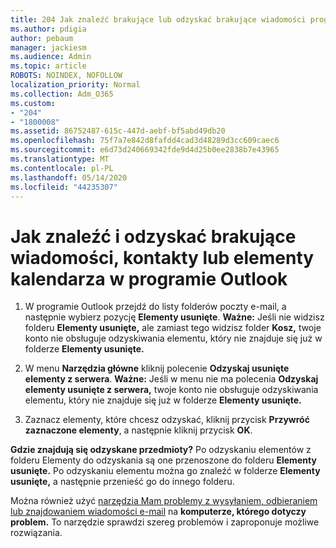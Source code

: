 ```yaml
---
title: 204 Jak znaleźć brakujące lub odzyskać brakujące wiadomości programu Outlook, kalendarz lub kontakty
ms.author: pdigia
author: pebaum
manager: jackiesm
ms.audience: Admin
ms.topic: article
ROBOTS: NOINDEX, NOFOLLOW
localization_priority: Normal
ms.collection: Adm_O365
ms.custom:
- "204"
- "1800008"
ms.assetid: 86752487-615c-447d-aebf-bf5abd49db20
ms.openlocfilehash: 75f7a7e842d8fafdd4cad3d48289d3cc609caec6
ms.sourcegitcommit: e6d73d240669342fde9d4d25b0ee2838b7e43965
ms.translationtype: MT
ms.contentlocale: pl-PL
ms.lasthandoff: 05/14/2020
ms.locfileid: "44235307"
---
```

# <a name="how-to-find-and-recover-missing-messages-contacts-or-calendar-items-in-outlook"></a>Jak znaleźć i odzyskać brakujące wiadomości, kontakty lub elementy kalendarza w programie Outlook

1. W programie Outlook przejdź do listy folderów poczty e-mail, a następnie wybierz pozycję **Elementy usunięte**. **Ważne:** Jeśli nie widzisz folderu **Elementy usunięte,** ale zamiast tego widzisz folder **Kosz,** twoje konto nie obsługuje odzyskiwania elementu, który nie znajduje się już w folderze **Elementy usunięte.**

2. W menu **Narzędzia główne** kliknij polecenie **Odzyskaj usunięte elementy z serwera**. **Ważne:** Jeśli w menu nie ma polecenia **Odzyskaj elementy usunięte z serwera,** twoje konto nie obsługuje odzyskiwania elementu, który nie znajduje się już w folderze **Elementy usunięte.**

3. Zaznacz elementy, które chcesz odzyskać, kliknij przycisk **Przywróć zaznaczone elementy**, a następnie kliknij przycisk **OK**.

**Gdzie znajdują się odzyskane przedmioty?** Po odzyskaniu elementów z folderu Elementy do odzyskania są one przenoszone do folderu **Elementy usunięte.** Po odzyskaniu elementu można go znaleźć w folderze **Elementy usunięte,** a następnie przenieść go do innego folderu.

Można również użyć [narzędzia Mam problemy z wysyłaniem, odbieraniem lub znajdowaniem wiadomości e-mail](https://aka.ms/SaRA-OutlookSendReceive) na **komputerze, którego dotyczy problem.** To narzędzie sprawdzi szereg problemów i zaproponuje możliwe rozwiązania.
